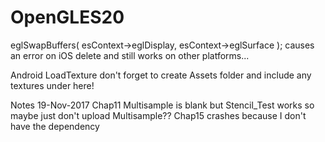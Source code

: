 # OpenGLES20

eglSwapBuffers( esContext->eglDisplay, esContext->eglSurface );
causes an error on iOS
delete and still works on other platforms...


Android
LoadTexture
don't forget to create Assets folder
and include any textures under here!


Notes
19-Nov-2017
Chap11 Multisample is blank but Stencil_Test works
so maybe just don't upload Multisample??
Chap15 crashes because I don't have the dependency
